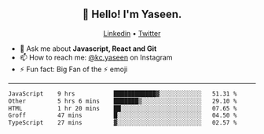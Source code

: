 <h2 align="center">👋 Hello! I'm Yaseen.</h2>
<p align="center">
  <a href="https://www.linkedin.com/in/yaseenkc/">Linkedin</a> •
  <a href="https://twitter.com/yaseeenkc">Twitter</a>
</p>


<!--- 🔭 I’m currently working at []() as an  -->
- 💬 Ask me about **Javascript, React and Git**
- 📫 How to reach me: [@kc.yaseen](https://instagram.com/kc.yaseen) on Instagram
- ⚡ Fun fact: Big Fan of the :zap: emoji

-------

<!--START_SECTION:waka-->

```txt
JavaScript    9 hrs           ████████████▓░░░░░░░░░░░░   51.31 %
Other         5 hrs 6 mins    ███████▒░░░░░░░░░░░░░░░░░   29.10 %
HTML          1 hr 20 mins    ██░░░░░░░░░░░░░░░░░░░░░░░   07.65 %
Groff         47 mins         █░░░░░░░░░░░░░░░░░░░░░░░░   04.50 %
TypeScript    27 mins         ▓░░░░░░░░░░░░░░░░░░░░░░░░   02.57 %
```

<!--END_SECTION:waka-->

